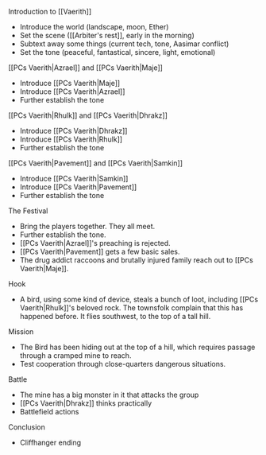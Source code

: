 Introduction to [[Vaerith]] 
- Introduce the world (landscape, moon, Ether)
- Set the scene ([[Arbiter's rest]], early in the morning)
- Subtext away some things (current tech, tone, Aasimar conflict)
- Set the tone (peaceful, fantastical, sincere, light, emotional)

[[PCs Vaerith|Azrael]] and [[PCs Vaerith|Maje]]
- Introduce [[PCs Vaerith|Maje]]
- Introduce [[PCs Vaerith|Azrael]]
- Further establish the tone

[[PCs Vaerith|Rhulk]] and [[PCs Vaerith|Dhrakz]]
- Introduce [[PCs Vaerith|Dhrakz]]
- Introduce [[PCs Vaerith|Rhulk]]
- Further establish the tone

[[PCs Vaerith|Pavement]] and [[PCs Vaerith|Samkin]]
- Introduce [[PCs Vaerith|Samkin]]
- Introduce [[PCs Vaerith|Pavement]]
- Further establish the tone

The Festival
- Bring the players together. They all meet.
- Further establish the tone.
- [[PCs Vaerith|Azrael]]'s preaching is rejected.
- [[PCs Vaerith|Pavement]] gets a few basic sales.
- The drug addict raccoons and brutally injured family reach out to [[PCs Vaerith|Maje]].

Hook
- A bird, using some kind of device, steals a bunch of loot, including [[PCs Vaerith|Rhulk]]'s beloved rock. The townsfolk complain that this has happened before. It flies southwest, to the top of a tall hill.

Mission
- The Bird has been hiding out at the top of a hill, which requires passage through a cramped mine to reach.
- Test cooperation through close-quarters dangerous situations.

Battle
- The mine has a big monster in it that attacks the group
- [[PCs Vaerith|Dhrakz]] thinks practically
- Battlefield actions

Conclusion
- Cliffhanger ending